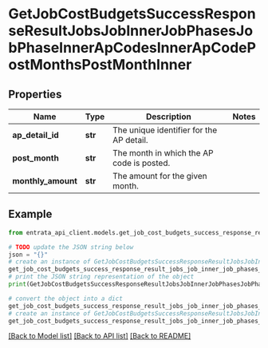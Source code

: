 # GetJobCostBudgetsSuccessResponseResultJobsJobInnerJobPhasesJobPhaseInnerApCodesInnerApCodePostMonthsPostMonthInner


## Properties

Name | Type | Description | Notes
------------ | ------------- | ------------- | -------------
**ap_detail_id** | **str** | The unique identifier for the AP detail. | 
**post_month** | **str** | The month in which the AP code is posted. | 
**monthly_amount** | **str** | The amount for the given month. | 

## Example

```python
from entrata_api_client.models.get_job_cost_budgets_success_response_result_jobs_job_inner_job_phases_job_phase_inner_ap_codes_inner_ap_code_post_months_post_month_inner import GetJobCostBudgetsSuccessResponseResultJobsJobInnerJobPhasesJobPhaseInnerApCodesInnerApCodePostMonthsPostMonthInner

# TODO update the JSON string below
json = "{}"
# create an instance of GetJobCostBudgetsSuccessResponseResultJobsJobInnerJobPhasesJobPhaseInnerApCodesInnerApCodePostMonthsPostMonthInner from a JSON string
get_job_cost_budgets_success_response_result_jobs_job_inner_job_phases_job_phase_inner_ap_codes_inner_ap_code_post_months_post_month_inner_instance = GetJobCostBudgetsSuccessResponseResultJobsJobInnerJobPhasesJobPhaseInnerApCodesInnerApCodePostMonthsPostMonthInner.from_json(json)
# print the JSON string representation of the object
print(GetJobCostBudgetsSuccessResponseResultJobsJobInnerJobPhasesJobPhaseInnerApCodesInnerApCodePostMonthsPostMonthInner.to_json())

# convert the object into a dict
get_job_cost_budgets_success_response_result_jobs_job_inner_job_phases_job_phase_inner_ap_codes_inner_ap_code_post_months_post_month_inner_dict = get_job_cost_budgets_success_response_result_jobs_job_inner_job_phases_job_phase_inner_ap_codes_inner_ap_code_post_months_post_month_inner_instance.to_dict()
# create an instance of GetJobCostBudgetsSuccessResponseResultJobsJobInnerJobPhasesJobPhaseInnerApCodesInnerApCodePostMonthsPostMonthInner from a dict
get_job_cost_budgets_success_response_result_jobs_job_inner_job_phases_job_phase_inner_ap_codes_inner_ap_code_post_months_post_month_inner_from_dict = GetJobCostBudgetsSuccessResponseResultJobsJobInnerJobPhasesJobPhaseInnerApCodesInnerApCodePostMonthsPostMonthInner.from_dict(get_job_cost_budgets_success_response_result_jobs_job_inner_job_phases_job_phase_inner_ap_codes_inner_ap_code_post_months_post_month_inner_dict)
```
[[Back to Model list]](../README.md#documentation-for-models) [[Back to API list]](../README.md#documentation-for-api-endpoints) [[Back to README]](../README.md)


